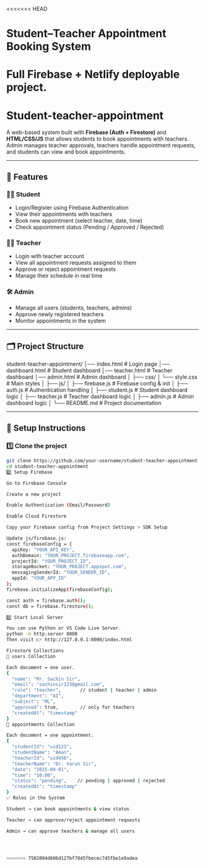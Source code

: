 <<<<<<< HEAD
# Student–Teacher Appointment Booking System
Full Firebase + Netlify deployable project.
=======
# Student-teacher-appointment


A web-based system built with **Firebase (Auth + Firestore)** and **HTML/CSS/JS** that allows students to book appointments with teachers.  
Admin manages teacher approvals, teachers handle appointment requests, and students can view and book appointments.

---

## 🚀 Features

### 👨‍🎓 Student
- Login/Register using Firebase Authentication
- View their appointments with teachers
- Book new appointment (select teacher, date, time)
- Check appointment status (Pending / Approved / Rejected)

### 👩‍🏫 Teacher
- Login with teacher account
- View all appointment requests assigned to them
- Approve or reject appointment requests
- Manage their schedule in real time

### 🛠️ Admin
- Manage all users (students, teachers, admins)
- Approve newly registered teachers
- Monitor appointments in the system

---

## 🗂️ Project Structure
student-teacher-appointment/
│── index.html # Login page
│── dashboard.html # Student dashboard
│── teacher.html # Teacher dashboard
│── admin.html # Admin dashboard
│
├── css/
│ └── style.css # Main styles
│
├── js/
│ ├── firebase.js # Firebase config & init
│ ├── auth.js # Authentication handling
│ ├── student.js # Student dashboard logic
│ ├── teacher.js # Teacher dashboard logic
│ ├── admin.js # Admin dashboard logic
│
└── README.md # Project documentation

---

## 🔧 Setup Instructions

### 1️⃣ Clone the project
```bash
git clone https://github.com/your-username/student-teacher-appointment.git
cd student-teacher-appointment
2️⃣ Setup Firebase

Go to Firebase Console

Create a new project

Enable Authentication (Email/Password)

Enable Cloud Firestore

Copy your Firebase config from Project Settings > SDK Setup

Update js/firebase.js:
const firebaseConfig = {
  apiKey: "YOUR_API_KEY",
  authDomain: "YOUR_PROJECT.firebaseapp.com",
  projectId: "YOUR_PROJECT_ID",
  storageBucket: "YOUR_PROJECT.appspot.com",
  messagingSenderId: "YOUR_SENDER_ID",
  appId: "YOUR_APP_ID"
};
firebase.initializeApp(firebaseConfig);

const auth = firebase.auth();
const db = firebase.firestore();

3️⃣ Start Local Server

You can use Python or VS Code Live Server.
python -m http.server 8000
Then visit 👉 http://127.0.0.1:8000/index.html

Firestore Collections
📌 users Collection

Each document = one user.
{
  "name": "Mr. Sachin Sir",
  "email": "sachinsir123@gmail.com",
  "role": "teacher",       // student | teacher | admin
  "department": "AI",
  "subject": "ML",
  "approved": true,        // only for teachers
  "createdAt": "timestamp"
}
📌 appointments Collection

Each document = one appointment.
{
  "studentId": "uid123",
  "studentName": "Aman",
  "teacherId": "uid456",
  "teacherName": "Dr. Varun Sir",
  "date": "2025-09-01",
  "time": "10:00",
  "status": "pending",    // pending | approved | rejected
  "createdAt": "timestamp"
}
✅ Roles in the System

Student → can book appointments & view status

Teacher → can approve/reject appointment requests

Admin → can approve teachers & manage all users




>>>>>>> 7502094d606d127bf7045fbecec745fbe1e9adea
